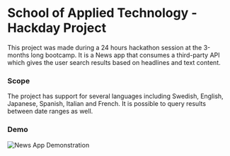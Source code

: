 # School of Applied Technology </salt> - Hackday Project

This project was made during a 24 hours hackathon session at the 3-months long bootcamp. It is a News app that consumes a third-party API which gives the user search results based on headlines and text content.

### Scope
The project has support for several languages including Swedish, English, Japanese, Spanish, Italian and French. It is possible to query results between date ranges as well.

### Demo
![News App Demonstration](demo/demo_newsapp.gif)
